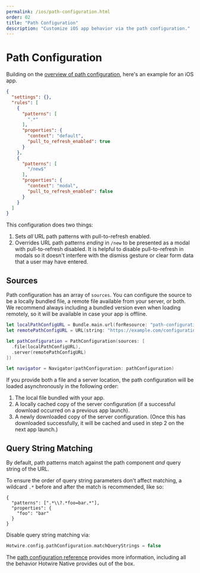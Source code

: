 ```yaml
---
permalink: /ios/path-configuration.html
order: 02
title: "Path Configuration"
description: "Customize iOS app behavior via the path configuration."
---
```


# Path Configuration

Building on the [overview of path configuration](/overview/path-configuration), here's an example for an iOS app.

```json
{
  "settings": {},
  "rules": [
    {
      "patterns": [
        ".*"
      ],
      "properties": {
        "context": "default",
        "pull_to_refresh_enabled": true
      }
    },
    {
      "patterns": [
        "/new$"
      ],
      "properties": {
        "context": "modal",
        "pull_to_refresh_enabled": false
      }
    }
  ]
}
```

This configuration does two things:

1. Sets *all* URL path patterns with pull-to-refresh enabled.
1. Overrides URL path patterns *ending* in `/new` to be presented as a modal with pull-to-refresh disabled. It is helpful to disable pull-to-refresh in modals so it doesn't interfere with the dismiss gesture or clear form data that a user may have entered.

## Sources

Path configuration has an array of `sources`. You can configure the source to be a locally bundled file, a remote file available from your server, or both. We recommend always including a bundled version even when loading remotely, so it will be available in case your app is offline.

```swift
let localPathConfigURL = Bundle.main.url(forResource: "path-configuration", withExtension: "json")!
let remotePathConfigURL = URL(string: "https://example.com/configurations/ios_v1.json")!

let pathConfiguration = PathConfiguration(sources: [
  .file(localPathConfigURL),
  .server(remotePathConfigURL)
])

let navigator = Navigator(pathConfiguration: pathConfiguration)
```

If you provide both a file and a server location, the path configuration will be loaded asynchronously in the following order:
1. The local file bundled with your app.
2. A locally cached copy of the server configuration (if a successful download occurred on a previous app launch).
3. A newly downloaded copy of the server configuration. (Once this has downloaded successfully, it will be cached and used in step 2 on the next app launch.) 

## Query String Matching

By default, path patterns match against the path component *and* query string of the URL.

To ensure the order of query string parameters don't affect matching, a wildcard `.*` before and after the match is recommended, like so:

```
{
  "patterns": [".*\\?.*foo=bar.*"],
  "properties": {
    "foo": "bar"
  }
}
```

Disable query string matching via:

```swift
Hotwire.config.pathConfiguration.matchQueryStrings = false
```

The [path configuration reference](/reference/path-configuration) provides more information, including all the behavior Hotwire Native provides out of the box.
